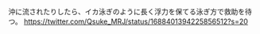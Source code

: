 沖に流されたりしたら、イカ泳ぎのように長く浮力を保てる泳ぎ方で救助を待つ。
https://twitter.com/Qsuke_MRJ/status/1688401394225856512?s=20
